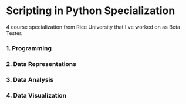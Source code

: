 # Scripting in Python Specialization
4 course specialization from Rice University that I've worked on as Beta Tester.

### 1. Programming
### 2. Data Representations
### 3. Data Analysis
### 4. Data Visualization
